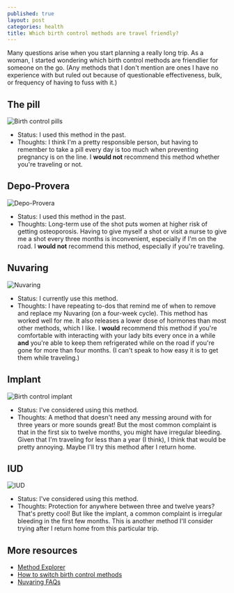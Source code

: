 ```yaml
---
published: true
layout: post
categories: health
title: Which birth control methods are travel friendly?
---
```

Many questions arise when you start planning a really long trip. As a woman, I started wondering which birth control methods are friendlier for someone on the go. (Any methods that I don't mention are ones I have no experience with but ruled out because of questionable effectiveness, bulk, or frequency of having to fuss with it.)

<!--more-->

## The pill

![Birth control pills](https://www.plannedparenthood.org/files/1613/9793/9145/health-birth-control-pill.jpg)

- Status: I used this method in the past.
- Thoughts: I think I'm a pretty responsible person, but having to remember to take a pill every day is too much when preventing pregnancy is on the line. I **would not** recommend this method whether you're traveling or not.

## Depo-Provera

![Depo-Provera](https://www.plannedparenthood.org/files/2013/9794/2383/health-birth-control-shot.jpg)

- Status: I used this method in the past.
- Thoughts: Long-term use of the shot puts women at higher risk of getting osteoporosis. Having to give myself a shot or visit a nurse to give me a shot every three months is inconvenient, especially if I'm on the road. I **would not** recommend this method, especially if you're traveling.

## Nuvaring

![Nuvaring](https://www.plannedparenthood.org/files/7413/9794/3201/health-birth-control-ring.jpg)

- Status: I currently use this method.
- Thoughts: I have repeating to-dos that remind me of when to remove and replace my Nuvaring (on a four-week cycle). This method has worked well for me. It also releases a lower dose of hormones than most other methods, which I like. I **would** recommend this method if you're comfortable with interacting with your lady bits every once in a while **and** you're able to keep them refrigerated while on the road if you're gone for more than four months. (I can't speak to how easy it is to get them while traveling.)

## Implant

![Birth control implant](https://www.plannedparenthood.org/files/3513/9793/8522/health-061012-implanon.jpg)

- Status: I've considered using this method.
- Thoughts: A method that doesn't need any messing around with for three years or more sounds great! But the most common complaint is that in the first six to twelve months, you might have irregular bleeding. Given that I'm traveling for less than a year (I think), I think that would be pretty annoying. Maybe I'll try this method after I return home.

## IUD

![IUD](https://www.plannedparenthood.org/files/1313/9794/7249/health-birth-control-IUD.jpg)

- Status: I've considered using this method.
- Thoughts: Protection for anywhere between three and twelve years? That's pretty cool! But like the implant, a common complaint is irregular bleeding in the first few months. This is another method I'll consider trying after I return home from this particular trip.

## More resources

- [Method Explorer][method-explorer]
- [How to switch birth control methods][switching-methods]
- [Nuvaring FAQs][nuvaring-faqs]

[method-explorer]: https://bedsider.org/methods
[nuvaring-faqs]: http://www.nuvaring.com/consumer/faqs/
[switching-methods]: http://www.aafp.org/afp/2011/0301/p575.html
